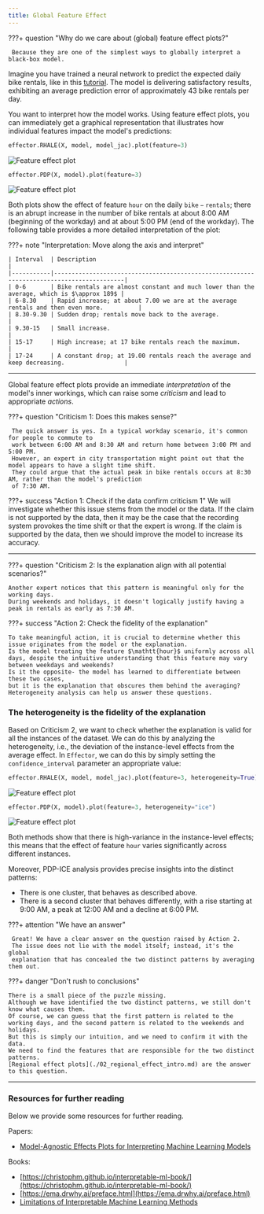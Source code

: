 ```yaml
---
title: Global Feature Effect
---
```


???+ question "Why do we care about (global) feature effect plots?"
     
     Because they are one of the simplest ways to globally interpret a black-box model.

Imagine you have trained a neural network to predict the expected daily bike rentals,
like in this [tutorial](./../real-examples/01_bike_sharing_dataset/).
The model is delivering satisfactory results, 
exhibiting an average prediction error of approximately $43$ bike rentals per day.

You want to interpret how the model works. 
Using feature effect plots, you can immediately get a graphical representation that illustrates 
how individual features impact the model's predictions:

```python
effector.RHALE(X, model, model_jac).plot(feature=3)
```

![Feature effect plot](static/bike_sharing_global_rhale.png)

```python
effector.PDP(X, model).plot(feature=3)
```

![Feature effect plot](static/bike_sharing_global_pdp.png)


Both plots show the effect of feature $\mathtt{hour}$ on the daily $\mathtt{bike-rentals}$;
there is an abrupt increase in the number of bike rentals at about 8:00 AM (beginning of the workday)
and at about 5:00 PM (end of the workday). 
The following table provides a more detailed interpretation of the plot: 

???+ note "Interpretation: Move along the axis and interpret"
     
    | Interval  | Description                                                                              |
    |-----------|------------------------------------------------------------------------------------------|
    | 0-6       | Bike rentals are almost constant and much lower than the average, which is $\approx 189$ |
    | 6-8.30    | Rapid increase; at about 7.00 we are at the average rentals and then even more.          |
    | 8.30-9.30 | Sudden drop; rentals move back to the average.                                           |
    | 9.30-15   | Small increase.                                                                          |
    | 15-17     | High increase; at 17 bike rentals reach the maximum.                                     |
    | 17-24     | A constant drop; at 19.00 rentals reach the average and keep decreasing.                 |

--- 

Global feature effect plots provide an immediate *interpretation* of the model's inner workings,
which can raise some *criticism* and lead to appropriate *actions*.


???+ question "Criticism 1: Does this makes sense?"

     The quick answer is yes. In a typical workday scenario, it's common for people to commute to 
     work between 6:00 AM and 8:30 AM and return home between 3:00 PM and 5:00 PM.
     However, an expert in city transportation might point out that the model appears to have a slight time shift. 
     They could argue that the actual peak in bike rentals occurs at 8:30 AM, rather than the model's prediction 
     of 7:30 AM.

???+ success "Action 1: Check if the data confirm criticism 1"
     We will investigate whether this issue stems from the model or the data.
     If the claim is not supported by the data, then it may be the case that the recording system 
     provokes the time shift or that the expert is wrong.
     If the claim is supported by the data, then we should improve the model to increase its accuracy.

---

???+ question "Criticism 2: Is the explanation align with all potential scenarios?"

    Another expert notices that this pattern is meaningful only for the working days.
    During weekends and holidays, it doesn't logically justify having a peak in rentals as early as 7:30 AM.

???+ success "Action 2: Check the fidelity of the explanation"

    To take meaningful action, it is crucial to determine whether this issue originates from the model or the explanation.
    Is the model treating the feature $\mathtt{hour}$ uniformly across all days, despite the intuitive understanding that this feature may vary between weekdays and weekends?
    Is it the opposite- the model has learned to differentiate between these two cases, 
    but it is the explanation that obscures them behind the averaging? 
    Heterogeneity analysis can help us answer these questions.

### The heterogeneity is the fidelity of the explanation

Based on Criticism 2, we want to check whether the explanation is valid for all the instances of the dataset.
We can do this by analyzing the heterogeneity, i.e., the deviation of the instance-level effects from the average effect. 
In `Effector`, we can do this by simply setting the `confidence_interval` parameter an appropriate value:


```python
effector.RHALE(X, model, model_jac).plot(feature=3, heterogeneity=True)
```

![Feature effect plot](static/bike_sharing_global_rhale_heterogeneity.png)

```python
effector.PDP(X, model).plot(feature=3, heterogeneity="ice")
```

![Feature effect plot](static/bike_sharing_global_pdp_heterogeneity.png)

Both methods show that there is high-variance in the instance-level effects;
this means that the effect of feature $\mathtt{hour}$ varies significantly across different instances.

Moreover, PDP-ICE analysis provides precise insights into the distinct patterns:

- There is one cluster, that behaves as described above. 
- There is a second cluster that behaves differently, with a rise starting at 9:00 AM, a peak at 12:00 AM and a decline at 6:00 PM.

???+ attention "We have an answer"
     
     Great! We have a clear answer on the question raised by Action 2. 
     The issue does not lie with the model itself; instead, it's the global 
     explanation that has concealed the two distinct patterns by averaging them out.

???+ danger "Don't rush to conclusions"

    There is a small piece of the puzzle missing.
    Although we have identified the two distinct patterns, we still don't know what causes them.
    Of course, we can guess that the first pattern is related to the working days, and the second pattern is related to the weekends and holidays.
    But this is simply our intuition, and we need to confirm it with the data. 
    We need to find the features that are responsible for the two distinct patterns.
    [Regional effect plots](./02_regional_effect_intro.md) are the answer to this question.

---
### Resources for further reading

Below we provide some resources for further reading.

Papers:

- [Model-Agnostic Effects Plots for Interpreting Machine Learning Models](http://www1.beuth-hochschule.de/FB_II/reports/Report-2020-001.pdf) 


Books:

- [https://christophm.github.io/interpretable-ml-book/](https://christophm.github.io/interpretable-ml-book/)
- [https://ema.drwhy.ai/preface.html](https://ema.drwhy.ai/preface.html)
- [Limitations of Interpretable Machine Learning Methods](https://slds-lmu.github.io/iml_methods_limitations/)